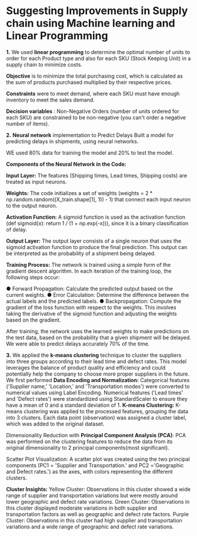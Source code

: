 # Suggesting Improvements in Supply chain using Machine learning and Linear Programming
**1.** We used **linear programming** to determine the optimal number of units to order for each Product
type and also for each SKU (Stock Keeping Unit) in a supply chain to minimize costs.

**Objective** is to minimize the total purchasing cost, which is calculated as the sum of products
purchased multiplied by their respective prices.

**Constraints** were to meet demand, where each SKU must have enough inventory to meet the
sales demand.

**Decision variables** : Non-Negative Orders  (number of units ordered for each
SKU) are constrained to be non-negative (you can't order a negative number of items).

**2.** **Neural network** implementation to Predict Delays
Built a model for predicting delays in shipments, using neural networks.

WE used 80% data for training the model and 20% to test the model.

**Components of the Neural Network in the Code:**

**Input Layer:** The features (Shipping times, Lead times, Shipping costs) are treated as input neurons. 

**Weights:** The code initializes a set of weights (weights = 2 * np.random.random((X_train.shape[1], 1)) - 1) that connect each input neuron to the output neuron. 

**Activation Function:** A sigmoid function is used as the activation function (def sigmoid(x): return 1 / (1 + np.exp(-x))), since it is a  binary classification of delay.

**Output Layer:** The output layer consists of a single neuron that uses the sigmoid activation function to produce the final prediction. 
This output can be interpreted as the probability of a shipment being delayed.

**Training Process:** The network is trained using a simple form of the gradient descent algorithm. 
In each iteration of the training loop, the following steps occur:

● Forward Propagation:  Calculate the predicted output based on the current weights.
● Error Calculation: Determine the difference between the actual labels and the predicted labels. 
● Backpropagation: Compute the gradient of the loss function with respect to the weights. This involves taking the derivative of the sigmoid function and adjusting the weights based on the gradient.

After training, the network uses the learned weights to make predictions on the test data, based on the probability that a given shipment will be delayed.
We were able to predict delays accurately 70% of the time.

**3.** We applied the **k-means clustering** technique to cluster the suppliers into three groups according to their lead time and defect rates. This model leverages the balance of product quality and efficiency and could potentially help the company to choose more proper suppliers in the future.
We first performed **Data Encoding and Normalization:**
Categorical features ('Supplier name,' 'Location,' and 'Transportation modes') were converted to numerical values using Label Encoding.
Numerical features ('Lead times' and 'Defect rates') were standardized using StandardScaler to ensure they have a mean of 0 and a standard deviation of 1.
**K-means Clustering:**
K-means clustering was applied to the processed features, grouping the data into 3 clusters. Each data point (observation) was assigned a cluster label, which was added to the original dataset.

Dimensionality Reduction with **Principal Component Analysis (PCA)**:
PCA was performed on the clustering features to reduce the data from its original dimensionality to 2 principal components(most significant).


Scatter Plot Visualization:
A scatter plot was created using the two principal components (PC1 = 'Supplier and Transportation.' and PC2 ='Geographic and Defect rates.') as the axes, with colors representing the different clusters.

**Cluster Insights:**
Yellow Cluster: Observations in this cluster showed a wide range of supplier and transportation variations but were mostly around lower geographic and defect rate variations.
Green Cluster: Observations in this cluster displayed moderate variations in both supplier and transportation factors as well as geographic and defect rate factors.
Purple Cluster: Observations in this cluster had high supplier and transportation variations and a wide range of geographic and defect rate variations.


